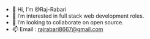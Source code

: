 - 👋 Hi, I’m @Raj-Rabari
- 👀 I’m interested in full stack web development roles.
- 💞️ I’m looking to collaborate on open source.
- 📫 Email : rajrabari8667@gmail.com

<!---
Raj-Rabari/Raj-Rabari is a ✨ special ✨ repository because its `README.md` (this file) appears on your GitHub profile.
You can click the Preview link to take a look at your changes.
--->
